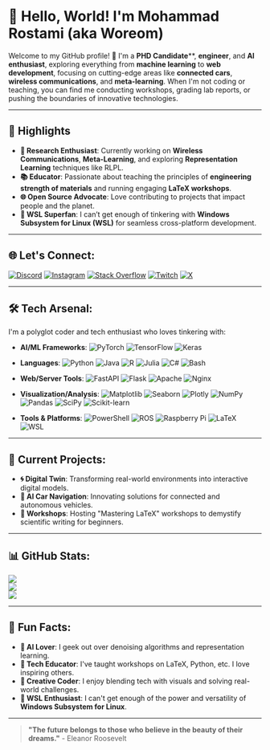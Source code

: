 # 👋 Hello, World! I'm Mohammad Rostami (aka Woreom)

Welcome to my GitHub profile! 🚀 I'm a **PHD Candidate****, **engineer**, and **AI enthusiast**, exploring everything from **machine learning** to **web development**, focusing on cutting-edge areas like **connected cars**, **wireless communications**, and **meta-learning**. When I'm not coding or teaching, you can find me conducting workshops, grading lab reports, or pushing the boundaries of innovative technologies.

---

## 🌟 Highlights

- **🚀 Research Enthusiast**: Currently working on **Wireless Communications**, **Meta-Learning**, and exploring **Representation Learning** techniques like RLPL.
- **📚 Educator**: Passionate about teaching the principles of **engineering strength of materials** and running engaging **LaTeX workshops**.
- **🌐 Open Source Advocate**: Love contributing to projects that impact people and the planet.
- **🐧 WSL Superfan**: I can’t get enough of tinkering with **Windows Subsystem for Linux (WSL)** for seamless cross-platform development.

---

## 🌐 Let's Connect:
[![Discord](https://img.shields.io/badge/Discord-%237289DA.svg?style=for-the-badge&logo=discord&logoColor=white)](https://discord.gg/woreom)
[![Instagram](https://img.shields.io/badge/Instagram-%23E4405F.svg?style=for-the-badge&logo=instagram&logoColor=white)](https://instagram.com/woreom)
[![Stack Overflow](https://img.shields.io/badge/-StackOverflow-FE7A16?style=for-the-badge&logo=stack-overflow&logoColor=white)](https://stackoverflow.com/users/11971636)
[![Twitch](https://img.shields.io/badge/Twitch-%239146FF.svg?style=for-the-badge&logo=twitch&logoColor=white)](https://twitch.tv/woreom)
[![X](https://img.shields.io/badge/X-%231DA1F2.svg?style=for-the-badge&logo=x&logoColor=white)](https://x.com/woreom)

---

## 🛠️ Tech Arsenal:
I'm a polyglot coder and tech enthusiast who loves tinkering with:

- **AI/ML Frameworks**:
  ![PyTorch](https://img.shields.io/badge/PyTorch-%23EE4C2C.svg?style=for-the-badge&logo=PyTorch&logoColor=white)
  ![TensorFlow](https://img.shields.io/badge/TensorFlow-%23FF6F00.svg?style=for-the-badge&logo=TensorFlow&logoColor=white)
  ![Keras](https://img.shields.io/badge/Keras-%23D00000.svg?style=for-the-badge&logo=Keras&logoColor=white)

- **Languages**:
  ![Python](https://img.shields.io/badge/Python-%233776AB.svg?style=for-the-badge&logo=python&logoColor=ffdd54)
  ![Java](https://img.shields.io/badge/Java-%23ED8B00.svg?style=for-the-badge&logo=openjdk&logoColor=white)
  ![R](https://img.shields.io/badge/R-%23276DC3.svg?style=for-the-badge&logo=r&logoColor=white)
  ![Julia](https://img.shields.io/badge/Julia-%239558B2.svg?style=for-the-badge&logo=julia&logoColor=white)
  ![C#](https://img.shields.io/badge/C%23-%23239120.svg?style=for-the-badge&logo=csharp&logoColor=white)
  ![Bash](https://img.shields.io/badge/Bash-%23121011.svg?style=for-the-badge&logo=gnu-bash&logoColor=white)

- **Web/Server Tools**:
  ![FastAPI](https://img.shields.io/badge/FastAPI-005571?style=for-the-badge&logo=fastapi)
  ![Flask](https://img.shields.io/badge/Flask-%23000000.svg?style=for-the-badge&logo=flask&logoColor=white)
  ![Apache](https://img.shields.io/badge/Apache-%23D42029.svg?style=for-the-badge&logo=apache&logoColor=white)
  ![Nginx](https://img.shields.io/badge/Nginx-%23009639.svg?style=for-the-badge&logo=nginx&logoColor=white)

- **Visualization/Analysis**:
  ![Matplotlib](https://img.shields.io/badge/Matplotlib-%23ffffff.svg?style=for-the-badge&logo=Matplotlib&logoColor=black)
  ![Seaborn](https://img.shields.io/badge/Seaborn-%2323172D.svg?style=for-the-badge&logo=seaborn&logoColor=white)
  ![Plotly](https://img.shields.io/badge/Plotly-%233F4F75.svg?style=for-the-badge&logo=plotly&logoColor=white)
  ![NumPy](https://img.shields.io/badge/NumPy-%23013243.svg?style=for-the-badge&logo=numpy&logoColor=white)
  ![Pandas](https://img.shields.io/badge/Pandas-%23150458.svg?style=for-the-badge&logo=pandas&logoColor=white)
  ![SciPy](https://img.shields.io/badge/SciPy-%230C55A5.svg?style=for-the-badge&logo=scipy&logoColor=white)
  ![Scikit-learn](https://img.shields.io/badge/Scikit--learn-%23F7931E.svg?style=for-the-badge&logo=scikit-learn&logoColor=white)

- **Tools & Platforms**:
  ![PowerShell](https://img.shields.io/badge/PowerShell-%235391FE.svg?style=for-the-badge&logo=powershell&logoColor=white)
  ![ROS](https://img.shields.io/badge/ROS-%230A0FF9.svg?style=for-the-badge&logo=ros&logoColor=white)
  ![Raspberry Pi](https://img.shields.io/badge/Raspberry%20Pi-C51A4A?style=for-the-badge&logo=raspberry-pi&logoColor=white)
  ![LaTeX](https://img.shields.io/badge/LaTeX-%23008080.svg?style=for-the-badge&logo=latex&logoColor=white)
  ![WSL](https://img.shields.io/badge/WSL-%234D4D4D.svg?style=for-the-badge&logo=linux&logoColor=white)

---

## 🚧 Current Projects:
- **🌀 Digital Twin**: Transforming real-world environments into interactive digital models.
- **🎥 AI Car Navigation**: Innovating solutions for connected and autonomous vehicles.
- **📖 Workshops**: Hosting "Mastering LaTeX" workshops to demystify scientific writing for beginners.

---

## 📊 GitHub Stats:
![](https://github-readme-stats.vercel.app/api?username=woreom&theme=dark&hide_border=false&include_all_commits=true&count_private=true)<br/>
![](https://github-readme-streak-stats.herokuapp.com/?user=woreom&theme=dark&hide_border=false)<br/>
![](https://github-readme-stats.vercel.app/api/top-langs/?username=woreom&theme=dark&hide_border=false&include_all_commits=true&count_private=true&layout=compact)

---

## 🌱 Fun Facts:
- **🤖 AI Lover**: I geek out over denoising algorithms and representation learning.
- **📡 Tech Educator**: I've taught workshops on LaTeX, Python, etc. I love inspiring others.
- **🎨 Creative Coder**: I enjoy blending tech with visuals and solving real-world challenges.
- **🐧 WSL Enthusiast**: I can't get enough of the power and versatility of **Windows Subsystem for Linux**.

---

> **"The future belongs to those who believe in the beauty of their dreams."** - Eleanor Roosevelt
